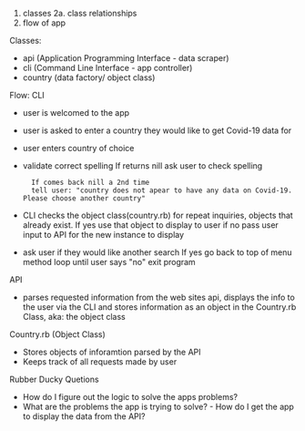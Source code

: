 
1. classes
    2a. class relationships
2. flow of app    

Classes:
- api (Application Programming Interface - data scraper) 
- cli (Command Line Interface - app controller)
- country (data factory/ object class) 


Flow:
CLI
- user is welcomed to the app
- user is asked to enter a country they would like to get Covid-19 data for
- user enters country of choice
- validate correct spelling
        If returns nill
        ask user to check spelling
        
        If comes back nill a 2nd time
        tell user: "country does not apear to have any data on Covid-19. Please choose another country" 
- CLI checks the object class(country.rb) for repeat inquiries, objects that already exist. 
        If yes 
        use that object to display to user 
        if no 
        pass user input to API for the new instance to display   
- ask user if they would like another search
        If yes
        go back to top of menu method 
        loop until user says "no"
        exit program


API
- parses requested information from the web sites api, displays the info to the user via the CLI and stores information as an object in the Country.rb Class, aka: the object class

Country.rb (Object Class)
- Stores objects of inforamtion parsed by the API
- Keeps track of all requests made by user




Rubber Ducky Quetions
- How do I figure out the logic to solve the apps problems?
- What are the problems the app is trying to solve?
        - How do I get the app to display the data from the API?
 
